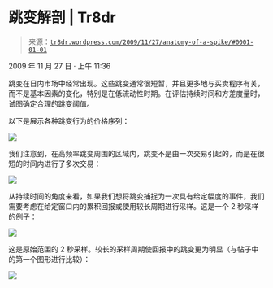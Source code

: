 <!--yml

分类：未分类

日期：2024-05-18 15:37:03

-->

# 跳变解剖 | Tr8dr

> 来源：[`tr8dr.wordpress.com/2009/11/27/anatomy-of-a-spike/#0001-01-01`](https://tr8dr.wordpress.com/2009/11/27/anatomy-of-a-spike/#0001-01-01)

2009 年 11 月 27 日 · 上午 11:36

跳变在日内市场中经常出现。这些跳变通常很短暂，并且更多地与买卖程序有关，而不是基本因素的变化，特别是在低流动性时期。在评估持续时间和方差度量时，试图确定合理的跳变阈值。

以下是展示各种跳变行为的价格序列：

![](https://tr8dr.wordpress.com/wp-content/uploads/2009/11/picture-104.png)

我们注意到，在高频率跳变周围的区域内，跳变不是由一次交易引起的，而是在很短的时间内进行了多次交易：

![](https://tr8dr.wordpress.com/wp-content/uploads/2009/11/picture-114.png)

从持续时间的角度来看，如果我们想将跳变捕捉为一次具有给定幅度的事件，我们需要考虑在给定窗口内的累积回报或使用较长周期进行采样。这是一个 2 秒采样的例子：

![](https://tr8dr.wordpress.com/wp-content/uploads/2009/11/picture-121.png)

这是原始范围的 2 秒采样。较长的采样周期使回报中的跳变更为明显（与帖子中的第一个图形进行比较）：

![](https://tr8dr.wordpress.com/wp-content/uploads/2009/11/picture-131.png)
